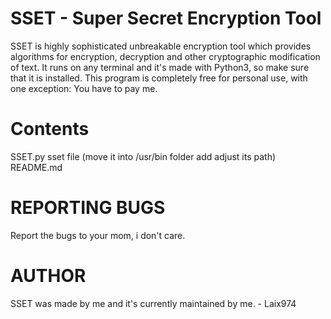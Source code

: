 # SSET - Super Secret Encryption Tool
SSET is highly sophisticated unbreakable encryption tool which provides algorithms for encryption, decryption and other cryptographic modification of text. It runs on any terminal and it's made with Python3, so make sure that it is installed. This program is completely free for personal use, with one exception: You have to pay me.

# Contents
SSET.py
sset file (move it into /usr/bin folder add adjust its path)
README.md

# REPORTING BUGS
Report the bugs to your mom, i don't care.

# AUTHOR
SSET was made by me and it's currently maintained by me.
	- Laix974